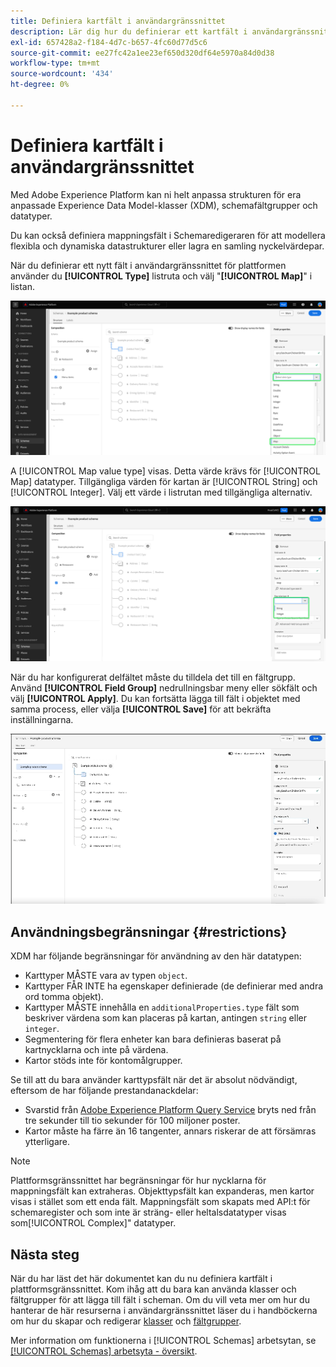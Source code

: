 ```yaml
---
title: Definiera kartfält i användargränssnittet
description: Lär dig hur du definierar ett kartfält i användargränssnittet för Experience Platform.
exl-id: 657428a2-f184-4d7c-b657-4fc60d77d5c6
source-git-commit: ee27fc42a1ee23ef650d320df64e5970a84d0d38
workflow-type: tm+mt
source-wordcount: '434'
ht-degree: 0%

---
```


# Definiera kartfält i användargränssnittet

Med Adobe Experience Platform kan ni helt anpassa strukturen för era anpassade Experience Data Model-klasser (XDM), schemafältgrupper och datatyper.

Du kan också definiera mappningsfält i Schemaredigeraren för att modellera flexibla och dynamiska datastrukturer eller lagra en samling nyckelvärdepar.

När du definierar ett nytt fält i användargränssnittet för plattformen använder du **[!UICONTROL Type]** listruta och välj &quot;**[!UICONTROL Map]**&quot; i listan.

![Schemaredigeraren med listrutan Typ och kartvärdet markerat.](../../images/ui/fields/special/map.png)

A [!UICONTROL Map value type] visas. Detta värde krävs för [!UICONTROL Map] datatyper. Tillgängliga värden för kartan är [!UICONTROL String] och [!UICONTROL Integer]. Välj ett värde i listrutan med tillgängliga alternativ.

![Schemaredigeraren med [!UICONTROL Map value type] listrutan är markerad.](../../images/ui/fields/special/map-value-type.png)

När du har konfigurerat delfältet måste du tilldela det till en fältgrupp. Använd **[!UICONTROL Field Group]** nedrullningsbar meny eller sökfält och välj **[!UICONTROL Apply]**. Du kan fortsätta lägga till fält i objektet med samma process, eller välja **[!UICONTROL Save]** för att bekräfta inställningarna.

![En inspelning av fältgruppsvalet och inställningar som används.](../../images/ui/fields/special/assign-to-field-group.gif)

## Användningsbegränsningar {#restrictions}

XDM har följande begränsningar för användning av den här datatypen:

* Karttyper MÅSTE vara av typen `object`.
* Karttyper FÅR INTE ha egenskaper definierade (de definierar med andra ord tomma objekt).
* Karttyper MÅSTE innehålla en `additionalProperties.type` fält som beskriver värdena som kan placeras på kartan, antingen `string` eller `integer`.
* Segmentering för flera enheter kan bara definieras baserat på kartnycklarna och inte på värdena.
* Kartor stöds inte för kontomålgrupper.

Se till att du bara använder karttypsfält när det är absolut nödvändigt, eftersom de har följande prestandanackdelar:

* Svarstid från [Adobe Experience Platform Query Service](../../../query-service/home.md) bryts ned från tre sekunder till tio sekunder för 100 miljoner poster.
* Kartor måste ha färre än 16 tangenter, annars riskerar de att försämras ytterligare.

>[!NOTE]
>
>Plattformsgränssnittet har begränsningar för hur nycklarna för mappningsfält kan extraheras. Objekttypsfält kan expanderas, men kartor visas i stället som ett enda fält. Mappningsfält som skapats med API:t för schemaregister och som inte är sträng- eller heltalsdatatyper visas som[!UICONTROL Complex]&quot; datatyper.

## Nästa steg

När du har läst det här dokumentet kan du nu definiera kartfält i plattformsgränssnittet. Kom ihåg att du bara kan använda klasser och fältgrupper för att lägga till fält i scheman. Om du vill veta mer om hur du hanterar de här resurserna i användargränssnittet läser du i handböckerna om hur du skapar och redigerar [klasser](../resources/classes.md) och [fältgrupper](../resources/field-groups.md).

Mer information om funktionerna i [!UICONTROL Schemas] arbetsytan, se [[!UICONTROL Schemas] arbetsyta - översikt](../overview.md).
